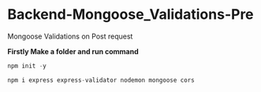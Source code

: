 # Backend-Mongoose_Validations-Pre
Mongoose Validations on Post request

**Firstly Make a folder and run command**
```js
npm init -y
```

```js
npm i express express-validator nodemon mongoose cors
```
